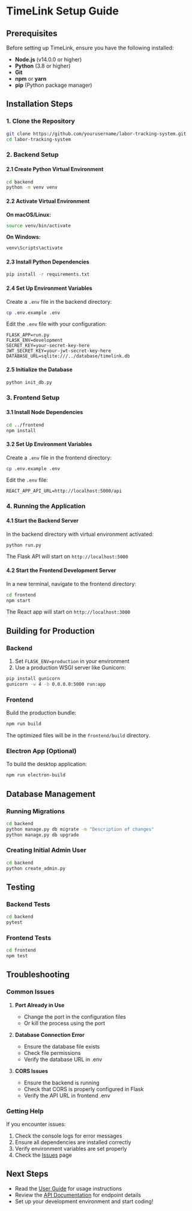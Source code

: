 # TimeLink Setup Guide

## Prerequisites

Before setting up TimeLink, ensure you have the following installed:

- **Node.js** (v14.0.0 or higher)
- **Python** (3.8 or higher)
- **Git**
- **npm** or **yarn**
- **pip** (Python package manager)

## Installation Steps

### 1. Clone the Repository

```bash
git clone https://github.com/yourusername/labor-tracking-system.git
cd labor-tracking-system
```

### 2. Backend Setup

#### 2.1 Create Python Virtual Environment

```bash
cd backend
python -m venv venv
```

#### 2.2 Activate Virtual Environment

**On macOS/Linux:**
```bash
source venv/bin/activate
```

**On Windows:**
```bash
venv\Scripts\activate
```

#### 2.3 Install Python Dependencies

```bash
pip install -r requirements.txt
```

#### 2.4 Set Up Environment Variables

Create a `.env` file in the backend directory:

```bash
cp .env.example .env
```

Edit the `.env` file with your configuration:

```env
FLASK_APP=run.py
FLASK_ENV=development
SECRET_KEY=your-secret-key-here
JWT_SECRET_KEY=your-jwt-secret-key-here
DATABASE_URL=sqlite:///../database/timelink.db
```

#### 2.5 Initialize the Database

```bash
python init_db.py
```

### 3. Frontend Setup

#### 3.1 Install Node Dependencies

```bash
cd ../frontend
npm install
```

#### 3.2 Set Up Environment Variables

Create a `.env` file in the frontend directory:

```bash
cp .env.example .env
```

Edit the `.env` file:

```env
REACT_APP_API_URL=http://localhost:5000/api
```

### 4. Running the Application

#### 4.1 Start the Backend Server

In the backend directory with virtual environment activated:

```bash
python run.py
```

The Flask API will start on `http://localhost:5000`

#### 4.2 Start the Frontend Development Server

In a new terminal, navigate to the frontend directory:

```bash
cd frontend
npm start
```

The React app will start on `http://localhost:3000`

## Building for Production

### Backend

1. Set `FLASK_ENV=production` in your environment
2. Use a production WSGI server like Gunicorn:

```bash
pip install gunicorn
gunicorn -w 4 -b 0.0.0.0:5000 run:app
```

### Frontend

Build the production bundle:

```bash
npm run build
```

The optimized files will be in the `frontend/build` directory.

### Electron App (Optional)

To build the desktop application:

```bash
npm run electron-build
```

## Database Management

### Running Migrations

```bash
cd backend
python manage.py db migrate -m "Description of changes"
python manage.py db upgrade
```

### Creating Initial Admin User

```bash
cd backend
python create_admin.py
```

## Testing

### Backend Tests

```bash
cd backend
pytest
```

### Frontend Tests

```bash
cd frontend
npm test
```

## Troubleshooting

### Common Issues

1. **Port Already in Use**
   - Change the port in the configuration files
   - Or kill the process using the port

2. **Database Connection Error**
   - Ensure the database file exists
   - Check file permissions
   - Verify the database URL in .env

3. **CORS Issues**
   - Ensure the backend is running
   - Check that CORS is properly configured in Flask
   - Verify the API URL in frontend .env

### Getting Help

If you encounter issues:

1. Check the console logs for error messages
2. Ensure all dependencies are installed correctly
3. Verify environment variables are set properly
4. Check the [Issues](https://github.com/yourusername/labor-tracking-system/issues) page

## Next Steps

- Read the [User Guide](USER_GUIDE.md) for usage instructions
- Review the [API Documentation](API.md) for endpoint details
- Set up your development environment and start coding!